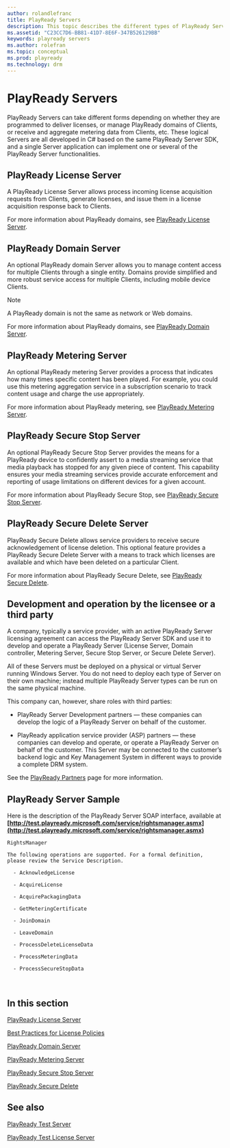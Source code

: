 ```yaml
---
author: rolandlefranc
title: PlayReady Servers
description: This topic describes the different types of PlayReady Servers.
ms.assetid: "C23CC7D6-BB81-41D7-8E6F-347B526129BB"
keywords: playready servers
ms.author: rolefran
ms.topic: conceptual
ms.prod: playready
ms.technology: drm
---
```


# PlayReady Servers
PlayReady Servers can take different forms depending on whether they are programmed to deliver licenses, or manage PlayReady domains of Clients, or receive and aggregate metering data from Clients, etc. These logical Servers are all developed in C# based on the same PlayReady Server SDK, and a single Server application can implement one or several of the PlayReady Server functionalities.


## PlayReady License Server

A PlayReady License Server allows process incoming license acquisition requests from Clients, generate licenses, and issue them in a license acquisition response back to Clients.

For more information about PlayReady domains, see [PlayReady License Server](license-Server.md).

## PlayReady Domain Server

An optional PlayReady domain Server allows you to manage content access for multiple Clients through a single entity. Domains provide simplified and more robust service access for multiple Clients, including mobile device Clients.

> [!NOTE]
> A PlayReady domain is not the same as network or Web domains.

For more information about PlayReady domains, see [PlayReady Domain Server](domain-Server.md).

## PlayReady Metering Server

An optional PlayReady metering Server provides a process that indicates how many times specific content has been played. For example, you could use this metering aggregation service in a subscription scenario to track content usage and charge the use appropriately.

For more information about PlayReady metering, see [PlayReady Metering Server](metering-Server.md).

## PlayReady Secure Stop Server

An optional PlayReady Secure Stop Server provides the means for a PlayReady device to confidently assert to a media streaming service that media playback has stopped for any given piece of content. This capability ensures your media streaming services provide accurate enforcement and reporting of usage limitations on different devices for a given account.

For more information about PlayReady Secure Stop, see [PlayReady Secure Stop Server](secure-stop-Server.md).

## PlayReady Secure Delete Server

PlayReady Secure Delete allows service providers to receive secure acknowledgement of license deletion. This optional feature provides a PlayReady Secure Delete Server with a means to track which licenses are available and which have been deleted on a particular Client.

For more information about PlayReady Secure Delete, see [PlayReady Secure Delete](secure-delete-Server.md).

## Development and operation by the licensee or a third party

A company, typically a service provider, with an active PlayReady Server licensing agreement can access the PlayReady Server SDK and use it to develop and operate a PlayReady Server (License Server, Domain controller, Metering Server, Secure Stop Server, or Secure Delete Server).

All of these Servers must be deployed on a physical or virtual Server running Windows Server. You do not need to deploy each type of Server on their own machine; instead multiple PlayReady Server types can be run on the same physical machine.

This company can, however, share roles with third parties:

  *  PlayReady Server Development partners &mdash; these companies can develop the logic of a PlayReady Server on behalf of the customer.

  *  PlayReady application service provider (ASP) partners &mdash; these companies can develop and operate, or operate a PlayReady Server on behalf of the customer. This Server may be connected to the customer’s backend logic and Key Management System in different ways to provide a complete DRM system.

See the [PlayReady Partners](https://www.microsoft.com/playready/partners) page for more information.

## PlayReady Server Sample

Here is the description of the PlayReady Server SOAP interface, available at **[http://test.playready.microsoft.com/service/rightsmanager.asmx](http://test.playready.microsoft.com/service/rightsmanager.asmx)**

```
RightsManager

The following operations are supported. For a formal definition, please review the Service Description. 

  - AcknowledgeLicense 

  - AcquireLicense 

  - AcquirePackagingData 

  - GetMeteringCertificate 

  - JoinDomain 

  - LeaveDomain 

  - ProcessDeleteLicenseData 

  - ProcessMeteringData 

  - ProcessSecureStopData
```

&nbsp;

## In this section

[PlayReady License Server](license-server.md)

[Best Practices for License Policies](policies-best-practices.md)

[PlayReady Domain Server](domain-server.md)

[PlayReady Metering Server](metering-server.md)

[PlayReady Secure Stop Server](secure-stop-server.md)

[PlayReady Secure Delete](secure-delete-server.md)


## See also
[PlayReady Test Server](http://test.playready.microsoft.com/)

[PlayReady Test License Server](http://test.playready.microsoft.com/service/rightsmanager.asmx)
